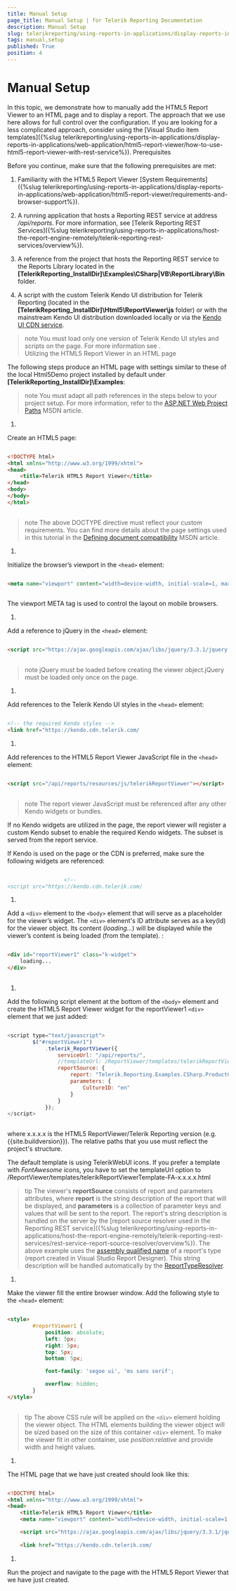 ```yaml
---
title: Manual Setup
page_title: Manual Setup | for Telerik Reporting Documentation
description: Manual Setup
slug: telerikreporting/using-reports-in-applications/display-reports-in-applications/web-application/html5-report-viewer/manual-setup
tags: manual,setup
published: True
position: 4
---
```


# Manual Setup



In this topic, we demonstrate how to manually add the HTML5 Report Viewer to an HTML page and to display a report. The approach that we use here allows for full control over
        the configuration. If you are looking for a less complicated approach, 
        consider using the [Visual Studio item templates]({%slug telerikreporting/using-reports-in-applications/display-reports-in-applications/web-application/html5-report-viewer/how-to-use-html5-report-viewer-with-rest-service%}).
      Prerequisites

Before you continue, make sure that the following prerequisites are met:
        

1. Familiarity with the HTML5 Report Viewer [System Requirements]({%slug telerikreporting/using-reports-in-applications/display-reports-in-applications/web-application/html5-report-viewer/requirements-and-browser-support%}).
            

1. A running application that hosts a Reporting REST service at address */api/reports*. For more information, see
              [Telerik Reporting REST Services]({%slug telerikreporting/using-reports-in-applications/host-the-report-engine-remotely/telerik-reporting-rest-services/overview%}).
            

1. A reference from the project that hosts the Reporting REST service to the Reports Library located in the
              __[TelerikReporting_InstallDir]\Examples\CSharp|VB\ReportLibrary\Bin__ folder. 
            

1. A script with the custom Telerik Kendo UI distribution for Telerik Reporting
              (located in the __[TelerikReporting_InstallDir]\Html5\ReportViewer\js__ folder)
              or with the mainstream Kendo UI distribution downloaded locally or via the
              [Kendo UI CDN service](http://docs.telerik.com/kendo-ui/install/cdn).
            

>note You must load only one version of Telerik Kendo UI styles and scripts on the page.                For more information see [](143e5c03-e69d-416f-9ac0-85c397b22b8e#KendoWidgetsRequirements).              
Utilizing the HTML5 Report Viewer in an HTML page

The following steps produce an HTML page with settings similar to these of the local Html5Demo project
          installed by default under __[TelerikReporting_InstallDir]\Examples__:
        

>note You must adapt all path references in the steps below             to your project setup. For more information, refer to the             [ASP.NET Web Project Paths](http://msdn.microsoft.com/en-us/library/ms178116.aspx)            MSDN article.          

1. 

Create an HTML5 page:

	
````HTML

<!DOCTYPE html>
<html xmlns="http://www.w3.org/1999/xhtml">
<head>    
    <title>Telerik HTML5 Report Viewer</title>  
</head>
<body>    
</body>
</html>
				
````



>note The above DOCTYPE directive must reflect your custom requirements.                    You can find more details about the page settings used in this tutorial in the                    [Defining document compatibility](http://msdn.microsoft.com/en-us/library/cc288325(v=vs.85).aspx) MSDN article.                  

1. 

Initialize the browser’s viewport in the ```<head>``` element:

	
````HTML

<meta name="viewport" content="width=device-width, initial-scale=1, maximum-scale=1" />
				
````



The viewport META tag is used to control the layout on mobile browsers.


1. 

Add a reference to jQuery in the ```<head>``` element:

	
````HTML

<script src="https://ajax.googleapis.com/ajax/libs/jquery/3.3.1/jquery.min.js"></script>
				
````



>note jQuery must be loaded before creating the viewer object.jQuery must be loaded only once on the page.

1. 

Add references to the Telerik Kendo UI styles in the ```<head>``` element:

	
````HTML

<!-- the required Kendo styles -->                  
<link href="https://kendo.cdn.telerik.com/
````


1. 

Add references to the HTML5 Report Viewer JavaScript file in the ```<head>``` element:

	
````HTML

<script src="/api/reports/resources/js/telerikReportViewer"></script>
				
````



>note The report viewer JavaScript must be referenced after any other Kendo widgets or bundles.                  


If no Kendo widgets are utilized in the page, the report viewer will register a custom Kendo
                    subset to enable the required Kendo widgets. The subset is served from the report service.
                

If Kendo is used on the page or the CDN is preferred, make sure the following widgets are referenced:
                

	
````HTML

                  <!--
<script src="https://kendo.cdn.telerik.com/
````


1. 

Add a ```<div>``` element to the ```<body>``` element that will serve as a placeholder for the viewer’s widget.
                  The ```<div>``` element's ID attribute serves as a key(Id) for the viewer object.
                  Its content (*loading...*) will be displayed while the viewer’s content is being loaded (from the template). :
                

	
````HTML

<div id="reportViewer1" class="k-widget">
    loading...
</div>
				
````


1. 

Add the following script element at the bottom of the ```<body>``` element and create the HTML5 Report Viewer widget for the reportViewer1 ```<div>``` 
                element that we just added:

	
````js

<script type="text/javascript">
        $("#reportViewer1")
            .telerik_ReportViewer({
                serviceUrl: "/api/reports/",
                //templateUrl: /ReportViewer/templates/telerikReportViewerTemplate-FA-x.x.x.x.html
                reportSource: { 
					report: "Telerik.Reporting.Examples.CSharp.ProductCatalog, CSharp.ReportLibrary",
					parameters: {
						CultureID: "en"
					}
				}
            });
</script>
				
````



where x.x.x.x is the HTML5 ReportViewer/Telerik Reporting version (e.g. {{site.buildversion}}).
                  The relative paths that you use must reflect the project's structure.
                

The default template is using TelerikWebUI icons. If you prefer a template with *FontAwesome* icons, you have to set the 
                  templateUrl option to /ReportViewer/templates/telerikReportViewerTemplate-FA-x.x.x.x.html
                

>tip The viewer's  __reportSource__  consists of report and parameters attributes,                    where  __report__  is the string description of the report that will be displayed, and                     __parameters__  is a collection of parameter keys and values that will be sent to the report.                    The report's string description is handled on the server by the                    [report source resolver used in the Reporting REST service]({%slug telerikreporting/using-reports-in-applications/host-the-report-engine-remotely/telerik-reporting-rest-services/rest-service-report-source-resolver/overview%}).                    The above example uses the [assembly qualified name](http://msdn.microsoft.com/en-us/library/30wyt9tk) of a report's type (report created in Visual Studio Report Designer).                    This string description will be handled automatically by the  [ReportTypeResolver](/reporting/api/Telerik.Reporting.Services.WebApi.ReportTypeResolver).                  

1. 

Make the viewer fill the entire browser window. Add the following style to the ```<head>``` element:

	
````HTML

<style>
        #reportViewer1 {
            position: absolute;
            left: 5px;
            right: 5px;
            top: 5px;
            bottom: 5px;

            font-family: 'segoe ui', 'ms sans serif';

            overflow: hidden;
        }
</style>
				
````



>tip The above CSS rule will be applied on the ```<div>``` element holding the viewer object.                    The HTML elements building the viewer object will be sized based on the size of this container ```<div>``` element.                    To make the viewer fit in other container, use  *position:relative*  and provide width and height values.                  

1. 

The HTML page that we have just created should look like this:

	
````HTML

<!DOCTYPE html>
<html xmlns="http://www.w3.org/1999/xhtml">
<head>
    <title>Telerik HTML5 Report Viewer</title>
    <meta name="viewport" content="width=device-width, initial-scale=1, maximum-scale=1" />

    <script src="https://ajax.googleapis.com/ajax/libs/jquery/3.3.1/jquery.min.js"></script>
    
    <link href="https://kendo.cdn.telerik.com/
````


1. 

Run the project and navigate to the page with the HTML5 Report Viewer that we have just created.
